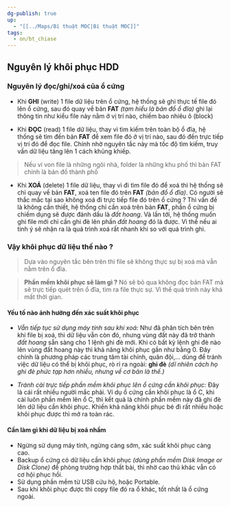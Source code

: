```yaml
---
dg-publish: true
up:
  - "[[../Maps/Bí thuật MOC|Bí thuật MOC]]"
tags:
  - on/bt_chiase
---
```

## Nguyên lý khôi phục HDD
### Nguyên lý đọc/ghi/xoá của ổ cứng
- Khi **GHI** (write) 1 file dữ liệu trên ổ cứng, hệ thống sẽ ghi thực tế file đó lên ổ cứng, sau đó quay về bản **FAT** *(tạm hiểu là bản đồ ổ đĩa)* ghi lại thông tin như kiểu file này nằm ở vị trí nào, chiếm bao nhiêu ô (block)

- Khi **ĐỌC** (read) 1 file dữ liệu, thay vì tìm kiếm trên toàn bộ ổ đĩa, hệ thống sẽ tìm đến bản **FAT** để xem file đó ở vị trí nào, sau đó đến trực tiếp vị trí đó để đọc file. Chính nhờ nguyên tắc này mà tốc độ tìm kiếm, truy vấn dữ liệu tăng lên 1 cách khủng khiếp.
> Nếu ví von file là những ngôi nhà, folder là những khu phố thì bản FAT chính là bản đồ thành phố

- Khi **XOÁ** (delete) 1 file dữ liệu, thay vì đi tìm file đó để xoá thì hệ thống sẽ chỉ quay về bản **FAT**, xoá ten file đó trên **FAT** *(bản đồ ổ đĩa)*. Có người sẽ thắc mắc tại sao không xoá đi trực tiếp file đó trên ổ cứng ? Thì vấn đề là không cần thiết, hệ thống chỉ cần xoá trên bản **FAT**, phần ổ cứng bị chiếm dụng sẽ được đánh dấu là *đất hoang*. Và lần tới, hệ thống muốn ghi file mới chỉ cần ghi đè lên phần *đất hoang* đó là được. Vì thế nếu ai tinh ý sẽ nhận ra là quá trình xoá rất nhanh khi so với quá trình ghi.

### Vậy khôi phục dữ liệu thế nào ?
> Dựa vào nguyên tắc bên trên thì file sẽ không thực sự bị xoá mà vẫn nằm trên ổ đĩa.

> **Phần mềm khôi phục sẽ làm gì ?**
> Nó sẽ bỏ qua không đọc bản FAT mà sẽ trực tiếp quét trên ổ đĩa, tìm ra file thực sự. Vì thế quá trình này khá mất thời gian. 

#### Yếu tố nào ảnh hưởng đến xác suất khôi phục
- *Vẫn tiếp tục sử dụng máy tính sau khi xoá:* Như đã phân tích bên trên khi file bị xoá, thì dữ liệu vẫn còn đó, nhưng vùng đất này đã trở thành *đất hoang* sẵn sàng cho 1 lệnh ghi đè mới. Khi có bất kỳ lệnh ghi đè nào lên vùng đất hoang này thì khả năng khôi phục gần như bằng 0. Đây chính là phương pháp các trung tâm tài chính, quân đội,... dùng để tránh việc dữ liệu có thể bị khôi phục, rò rỉ ra ngoài: **ghi đè** *(dĩ nhiên cách họ ghi đè phức tạp hơn nhiều, nhưng về cơ bản là thế.)*

- *Tránh cài trực tiếp phần mềm khôi phục lên ổ cứng cần khôi phục:* Đây là cái rất nhiều người mắc phải. Ví dụ ổ cứng cần khôi phục là ổ C, khi cài luôn phần mềm lên ổ C, thì kết quả là chính phần mềm này đã ghi đè lên dữ liệu cần khôi phục. Khiến khả năng khôi phục bé đi rất nhiều hoặc khôi phục được thì mở ra toàn rác.

#### Cần làm gì khi dữ liệu bị xoá nhầm
- Ngừng sử dụng máy tính, ngừng càng sớm, xác suất khôi phục càng cao.
- Backup ổ cứng có dữ liệu cần khôi phục *(dùng phần mềm Disk Image or Disk Clone)* để phòng trường hợp thất bài, thì nhờ cao thủ khác vẫn có cơ hội phục hồi.
- Sử dụng phần mềm từ USB cứu hộ, hoặc Portable.
- Sau khi khôi phục được thì copy file đó ra ổ khác, tốt nhất là ổ cứng ngoài.

